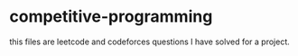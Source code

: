 # competitive-programming
this files are leetcode and codeforces  questions I have solved for a project.

